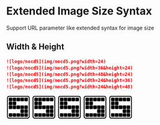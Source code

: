 # Extended Image Size Syntax

Support URL parameter like extended syntax for image size

## Width & Height

```markdown
![logo/nocd5](img/nocd5.png?width=24)
![logo/nocd5](img/nocd5.png?width=36&height=24)
![logo/nocd5](img/nocd5.png?width=48&height=24)
![logo/nocd5](img/nocd5.png?width=24&height=36)
![logo/nocd5](img/nocd5.png?width=24&height=48)
```

![logo/nocd5](img/nocd5.png?width=24)
![logo/nocd5](img/nocd5.png?width=36&height=24)
![logo/nocd5](img/nocd5.png?width=48&height=24)
![logo/nocd5](img/nocd5.png?width=24&height=36)
![logo/nocd5](img/nocd5.png?width=24&height=48)
